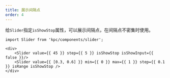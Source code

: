 ```yaml
---
title: 展示间隔点
order: 4
---
```


给`Slider`指定`isShowStop`属性，可以展示间隔点，在间隔点不密集时使用。

```vdt
import Slider from 'kpc/components/slider';

<div>
    <Slider value={{ 45 }} step={{ 5 }} isShowStop isShowInput={{ false }}/>
    <Slider value={{ [0.3, 0.6] }} min={{ 0 }} max={{ 1 }} step={{ 0.1 }} isRange isShowStop />
</div>
```
